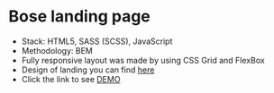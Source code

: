 # Bose landing page
- Stack: HTML5, SASS (SCSS), JavaScript
- Methodology: BEM
- Fully responsive layout was made by using CSS Grid and FlexBox
- Design of landing you can find [here](https://www.figma.com/file/nHz8bflIwJaWP3P99vKTH5/miami_home_new?node-id=0%3A1)
- Click the link to see [DEMO](https://jamal-amoian.github.io/layout_miami/)
